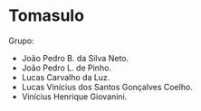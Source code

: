 # Tomasulo

Grupo: 

- João Pedro B. da Silva Neto.
- João Pedro L. de Pinho.
- Lucas Carvalho da Luz.
- Lucas Vinícius dos Santos Gonçalves Coelho.
- Vinícius Henrique Giovanini.